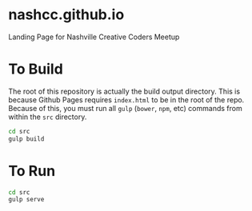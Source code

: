 # nashcc.github.io
Landing Page for Nashville Creative Coders Meetup

# To Build
The root of this repository is actually the build output directory.
This is because Github Pages requires ```index.html``` to be in the root of the repo.
Because of this, you must run all ```gulp``` (```bower```, ```npm```, etc) commands from within the ```src``` directory.
```bash
cd src
gulp build
```

# To Run
```bash
cd src
gulp serve
```
